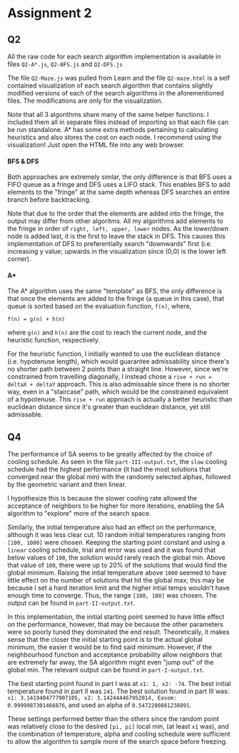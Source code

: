 # Assignment 2

## Q2
All the raw code for each search algorithm implementation is available in files `Q2-A*.js`, `Q2-BFS.js` and `Q2-DFS.js`

The file `Q2-Maze.js` was pulled from Learn and the file `Q2-maze.html` is a self contained visualization of each search algorithm that contains slightly modified versions of each of the search algorithms in the aforementioned files.
The modifications are only for the visualization.

Note that all 3 algorithms share many of the same helper functions. I included them all in separate files instead of importing so that each file can be run standalone. A* has some extra methods pertaining to calculating heuristics and also stores the cost on each node.
I recommend using the visualization! Just open the HTML file into any web browser.

#### BFS & DFS
Both approaches are extremely simlar, the only difference is that BFS uses a FIFO queue as a fringe and DFS uses a LIFO stack. This enables BFS to add elements to the "fringe" at the same depth whereas DFS searches an entire branch before backtracking.

Note that due to the order that the elements are added into the fringe, the output may differ from other algoritms. All my algorithms add elements to the fringe in order of `right, left, upper, lower` nodes. As the lower/down node is added last, it is the first to leave the stack in DFS. This causes this implementation of DFS to preferentially search "downwards" first (i.e. increasing y value; upwards in the visualization since (0,0) is the lower left corner).

#### A*
The A* algorithm uses the same "template" as BFS, the only difference is that once the elements are added to the fringe (a queue in this case), that queue is sorted based on the evaluation function, `f(n)`, where,

```f(n) = g(n) + h(n)```

where `g(n)` and `h(n)` are the cost to reach the current node, and the heuristic function, respectively.

For the heuristic function, I initially wanted to use the euclidean distance (i.e. hypotenuse length), which would guarantee admissability since there's no shorter path between 2 points than a straight line. However, since we're constrained from travelling diagonally, I instead chose a `rise + run = deltaX + deltaY` approach. This is also admissable since there is no shorter way, even in a "staircase" path, which would be the constrained equivalent of a hypotenuse. This `rise + run` approach is actually a better heuristic than euclidean distance since it's greater than euclidean distance, yet still admissable.

## Q4

The performance of SA seems to be greatly affected by the choice of cooling schedule. As seen in the file `part-III-output.txt`, the `slow` cooling schedule had the highest performance (it had the most solutions that converged near the global min) with the randomly selected alphas, followed by the geometric variant and then linear.

I hypothesize this is because the slower cooling rate allowed the acceptance of neighbors to be higher for more iterations, enabling the SA algorithm to "explore" more of the search space.

Similarly, the initial temperature also had an effect on the performance, although it was less clear cut. 10 random initial temperatures ranging from `[100, 1000]` were chosen. Keeping the starting point constant and using a `linear` cooling schedule, trial and error was used and it was found that below values of `100`, the solution would rarely reach the global min. Above that value of `100`, there were up to 20% of the solutions that would find the global minimum. Raising the intial temperature above `1000` seemed to have little effect on the number of solutions that hit the global max; this may be because I set a hard iteration limit and the higher intial temps wouldn't have enough time to converge. Thus, the range `[100, 100]` was chosen. The output can be found in `part-II-output.txt`.

In this implementation, the initial starting point seemed to have little effect on the performance, however, that may be because the other parameters were so poorly tuned they dominated the end result. Theoretically, it makes sense that the closer the initial starting point is to the actual global minimum, the easier it would be to find said minimum. However, if the neighbourhood function and acceptance probability allow neighbors that are extremely far away, the SA algorithm might even "jump out" of the global min. The relevant output can be found in `part-I-output.txt`.

The best starting point found in part I was at `x1: 1, x2: -74`. The best initial temperature found in part II was `241`. The best solution found in part III was: `x1: 3.1419404777907105, x2: 3.142444467952014, Easom: 0.9999987301466876`, and used an alpha of `0.5472280881238891`.

These settings performed better than the others since the random point was relatively close to the desired `[pi, pi]` local min, (at least `x1` was), and the combination of temperature, alpha and cooling schedule were sufficient to allow the algorithm to sample more of the search space before freezing.
